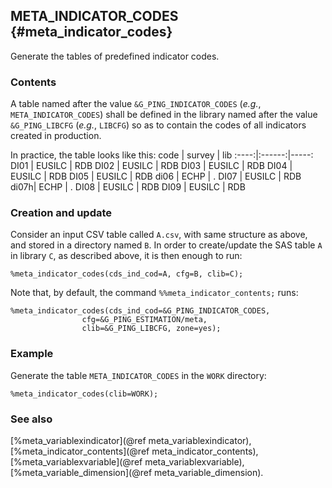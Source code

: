 ## META_INDICATOR_CODES {#meta_indicator_codes}
Generate the tables of predefined indicator codes.

### Contents
A table named after the value `&G_PING_INDICATOR_CODES` (_e.g._, `META_INDICATOR_CODES`) shall 
be defined in the library named after the value `&G_PING_LIBCFG` (_e.g._, `LIBCFG`) so as 
to contain the codes of all indicators created in production. 

In practice, the table looks like this:
 code | survey | lib 
:----:|:------:|-----:
 DI01 |	EUSILC | RDB
 DI02 |	EUSILC | RDB
 DI03 |	EUSILC | RDB
 DI04 |	EUSILC | RDB
 DI05 |	EUSILC | RDB
 di06 |	ECHP   |  .
 DI07 |	EUSILC | RDB
 di07h| ECHP   |  .
 DI08 | EUSILC | RDB
 DI09 |	EUSILC | RDB
    
### Creation and update
Consider an input CSV table called `A.csv`, with same structure as above, and stored in a directory 
named `B`. In order to create/update the SAS table `A` in library `C`, as described above, it is 
then enough to run:

	%meta_indicator_codes(cds_ind_cod=A, cfg=B, clib=C);

Note that, by default, the command `%%meta_indicator_contents;` runs:

	%meta_indicator_codes(cds_ind_cod=&G_PING_INDICATOR_CODES, 
					cfg=&G_PING_ESTIMATION/meta, 
					clib=&G_PING_LIBCFG, zone=yes);

### Example
Generate the table `META_INDICATOR_CODES` in the `WORK` directory:

	%meta_indicator_codes(clib=WORK);

### See also
[%meta_variablexindicator](@ref meta_variablexindicator), [%meta_indicator_contents](@ref meta_indicator_contents), 
[%meta_variablexvariable](@ref meta_variablexvariable), [%meta_variable_dimension](@ref meta_variable_dimension).
